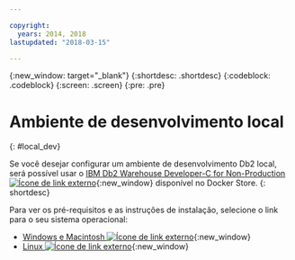 ```yaml
---

copyright:
  years: 2014, 2018
lastupdated: "2018-03-15"

---
```


<!-- Attribute definitions --> 
{:new_window: target="_blank"}
{:shortdesc: .shortdesc}
{:codeblock: .codeblock}
{:screen: .screen}
{:pre: .pre}

# Ambiente de desenvolvimento local
{: #local_dev}

Se você desejar configurar um ambiente de desenvolvimento Db2 local, será possível usar o [IBM Db2 Warehouse Developer-C for Non-Production ![Ícone de link externo](../../icons/launch-glyph.svg "Ícone de link externo")](https://store.docker.com/images/ibm-db2-warehouse-dev){:new_window} disponível no Docker Store.
{: shortdesc}

Para ver os pré-requisitos e as instruções de instalação, selecione o link para o seu sistema operacional: 

* [Windows e Macintosh ![Ícone de link externo](../../icons/launch-glyph.svg "Ícone de link externo")](https://www.ibm.com/support/knowledgecenter/en/SS6NHC/com.ibm.swg.im.dashdb.doc/admin/local_prereqs-Winmac_using_Linux.html){:new_window}
* [Linux ![Ícone de link externo](../../icons/launch-glyph.svg "Ícone de link externo")](https://www.ibm.com/support/knowledgecenter/en/SS6NHC/com.ibm.swg.im.dashdb.doc/admin/local_prereqs-Linux.html){:new_window}
